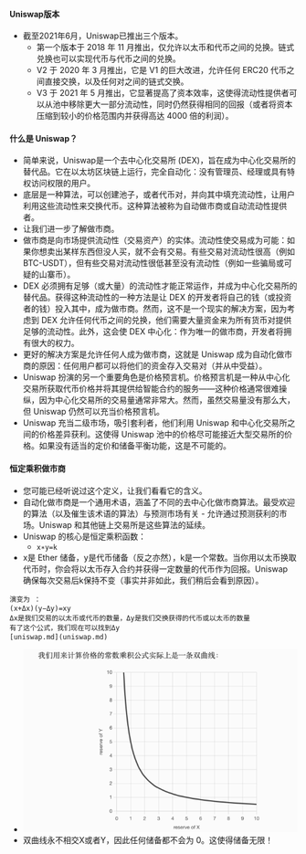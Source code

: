 #### Uniswap版本

- 截至2021年6月，Uniswap已推出三个版本。
    - 第一个版本于 2018 年 11 月推出，仅允许以太币和代币之间的兑换。链式兑换也可以实现代币与代币之间的兑换。
    - V2 于 2020 年 3 月推出，它是 V1 的巨大改进，允许任何 ERC20 代币之间直接交换，以及任何对之间的链式交换。
    - V3 于 2021 年 5 月推出，它显著提高了资本效率，这使得流动性提供者可以从池中移除更大一部分流动性，同时仍然获得相同的回报（或者将资本压缩到较小的价格范围内并获得高达
      4000 倍的利润）。

#### 什么是 Uniswap？

- 简单来说，Uniswap是一个去中心化交易所 (DEX)，旨在成为中心化交易所的替代品。它在以太坊区块链上运行，完全自动化：没有管理员、经理或具有特权访问权限的用户。
- 底层是一种算法，可以创建池子，或者代币对，并向其中填充流动性，让用户利用这些流动性来交换代币。这种算法被称为自动做市商或自动流动性提供者。
- 让我们进一步了解做市商。
- 做市商是向市场提供流动性（交易资产）的实体。流动性使交易成为可能：如果你想卖出某样东西但没人买，就不会有交易。有些交易对流动性很高（例如
  BTC-USDT），但有些交易对流动性很低甚至没有流动性（例如一些骗局或可疑的山寨币）。
- DEX 必须拥有足够（或大量）的流动性才能正常运作，并成为中心化交易所的替代品。获得这种流动性的一种方法是让 DEX
  的开发者将自己的钱（或投资者的钱）投入其中，成为做市商。然而，这不是一个现实的解决方案，因为考虑到 DEX
  允许任何代币之间的兑换，他们需要大量资金来为所有货币对提供足够的流动性。此外，这会使 DEX 中心化：作为唯一的做市商，开发者将拥有很大的权力。
- 更好的解决方案是允许任何人成为做市商，这就是 Uniswap 成为自动化做市商的原因：任何用户都可以将他们的资金存入交易对（并从中受益）。
- Uniswap 扮演的另一个重要角色是价格预言机。价格预言机是一种从中心化交易所获取代币价格并将其提供给智能合约的服务——这种价格通常很难操纵，因为中心化交易所的交易量通常非常大。然而，虽然交易量没有那么大，但
  Uniswap 仍然可以充当价格预言机。
- Uniswap 充当二级市场，吸引套利者，他们利用 Uniswap 和中心化交易所之间的价格差异获利。这使得 Uniswap
  池中的价格尽可能接近大型交易所的价格。如果没有适当的定价和储备平衡功能，这是不可能的。

#### 恒定乘积做市商

- 您可能已经听说过这个定义，让我们看看它的含义。
- 自动化做市商是一个通用术语，涵盖了不同的去中心化做市商算法。最受欢迎的算法（以及催生该术语的算法）与预测市场有关 -
  允许通过预测获利的市场。Uniswap 和其他链上交易所是这些算法的延续。
- Uniswap 的核心是恒定乘积函数：
    - ``` x∗y=k ```
- x是 Ether 储备，y是代币储备（反之亦然），k是一个常数。当你用以太币换取代币时，你会将以太币存入合约并获得一定数量的代币作为回报。Uniswap
  确保每次交易后k保持不变（事实并非如此，我们稍后会看到原因）。

``` 
演变为 ：
(x+Δx)(y−Δy)=xy 
Δx是我们交易的以太币或代币的数量，Δy是我们交换获得的代币或以太币的数量
有了这个公式，我们现在可以找到Δy
[uniswap.md](uniswap.md)

```
- ![img_1.png](img_1.png)
- 双曲线永不相交X或者Y，因此任何储备都不会为 0。这使得储备无限！







